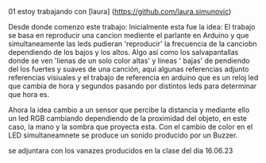 01
estoy trabajando con [laura] (https://github.com/laura.simunovic)

Desde donde comenzo este trabajo:
Inicialmente esta fue la idea:
El trabajo se basa en reproducir una cancion mediente el parlante en Arduino y que simultaneamente las leds pudieran 'reproducir' la frecuencia de la canciobn dependiendo de los bajos y los altos. Algo así como los salvapantallas donde se ven 'lienas de un solo color altas' y lineas ' bajas' de pendiendo del los fuertes y suaves de una canción, aqui algunas referencias 
adjunto referencias visiuales y el trabajo de referencia en arduino que es un reloj led que cambia de hora y segundos pasando por distintos leds para determinar que hora es.

Ahora la idea cambio a un sensor que percibe la distancia y mediante ello un led RGB cambiando dependiendo de la proximidad del objeto, en este caso, la mano y la sombra que proyecta esta. Con el cambio de color en el LED simultaneamnete se produce un sonido producido por un Buzzer.

se adjuntara con los vanazes producidos en la clase del dia 16.06.23
